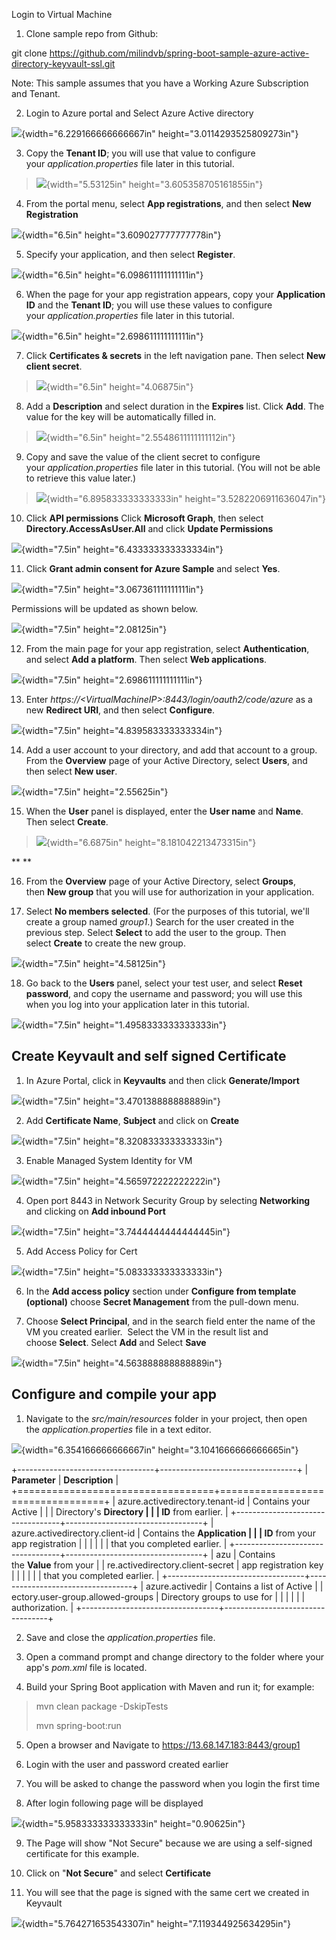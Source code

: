 Login to Virtual Machine

1.  Clone sample repo from Github:

git clone
<https://github.com/milindvb/spring-boot-sample-azure-active-directory-keyvault-ssl.git>

Note: This sample assumes that you have a Working Azure Subscription and
Tenant.

2.  Login to Azure portal and Select Azure Active directory

![](media\image1.png){width="6.229166666666667in"
height="3.0114293525809273in"}

3.  Copy the **Tenant ID**; you will use that value to configure
    your *application.properties* file later in this tutorial.

> ![](media\image2.png){width="5.53125in" height="3.605358705161855in"}

4.  From the portal menu, select **App registrations**, and then
    select **New Registration**

![](media\image3.png){width="6.5in" height="3.609027777777778in"}

5.  Specify your application, and then select **Register**.

![](media\image4.png){width="6.5in" height="6.098611111111111in"}

6.  When the page for your app registration appears, copy
    your **Application ID** and the **Tenant ID**; you will use these
    values to configure your *application.properties* file later in this
    tutorial.

![](media\image5.png){width="6.5in" height="2.698611111111111in"}

7.  Click **Certificates & secrets** in the left navigation pane. Then
    select **New client secret**.

> ![](media\image6.png){width="6.5in" height="4.06875in"}

8.  Add a **Description** and select duration in the **Expires** list.
    Click **Add**. The value for the key will be automatically filled
    in.

> ![](media\image7.png){width="6.5in" height="2.5548611111111112in"}

9.  Copy and save the value of the client secret to configure
    your *application.properties* file later in this tutorial. (You will
    not be able to retrieve this value later.)

> ![](media\image8.png){width="6.895833333333333in"
> height="3.5282206911636047in"}

10. Click **API permissions** Click **Microsoft Graph**, then select
    **Directory.AccessAsUser.All** and click **Update Permissions**

![](media\image9.png){width="7.5in" height="6.433333333333334in"}

11. Click **Grant admin consent for Azure Sample** and select **Yes**.

![](media\image10.png){width="7.5in" height="3.067361111111111in"}

Permissions will be updated as shown below.

![](media\image11.png){width="7.5in" height="2.08125in"}

12. From the main page for your app registration,
    select **Authentication**, and select **Add a platform**. Then
    select **Web applications**.

![](media\image12.png){width="7.5in" height="2.698611111111111in"}

13. Enter *https://\<VirtualMachineIP\>:8443/login/oauth2/code/azure* as
    a new **Redirect URI**, and then select **Configure**.

![](media\image13.png){width="7.5in" height="4.839583333333334in"}

14. Add a user account to your directory, and add that account to a
    group. From the **Overview** page of your Active Directory, select
    **Users**, and then select **New user**.

![](media\image14.png){width="7.5in" height="2.55625in"}

15. When the **User** panel is displayed, enter the **User
    name** and **Name**. Then select **Create**.

> ![](media\image15.png){width="6.6875in" height="8.181042213473315in"}

** **

16. From the **Overview** page of your Active Directory,
    select **Groups**, then **New group** that you will use for
    authorization in your application.

17. Select **No members selected**. (For the purposes of this tutorial,
    we\'ll create a group named *group1*.) Search for the user created
    in the previous step. Select **Select** to add the user to the
    group. Then select **Create** to create the new group.

![](media\image16.png){width="7.5in" height="4.58125in"}

18. Go back to the **Users** panel, select your test user, and
    select **Reset password**, and copy the username and password; you
    will use this when you log into your application later in this
    tutorial.

![](media\image17.png){width="7.5in" height="1.4958333333333333in"}

## **Create Keyvault and self signed Certificate**

1.  In Azure Portal, click in **Keyvaults** and then click
    **Generate/Import**

![](media\image18.png){width="7.5in" height="3.470138888888889in"}

2.  Add **Certificate Name**, **Subject** and click on **Create**

![](media\image19.png){width="7.5in" height="8.320833333333333in"}

3.  Enable Managed System Identity for VM

![](media\image20.png){width="7.5in" height="4.565972222222222in"}

4.  Open port 8443 in Network Security Group by selecting **Networking**
    and clicking on **Add inbound Port**

![](media\image21.png){width="7.5in" height="3.7444444444444445in"}

5.  Add Access Policy for Cert

![](media\image22.png){width="7.5in" height="5.083333333333333in"}

6.  In the **Add access policy** section under **Configure from template
    (optional)** choose **Secret Management** from the pull-down menu.

7.  Choose **Select Principal**, and in the search field enter the name
    of the VM you created earlier.  Select the VM in the result list and
    choose **Select**. Select **Add** and Select **Save**

![](media\image23.png){width="7.5in" height="4.563888888888889in"}

## 

## **Configure and compile your app**

1.  Navigate to the *src/main/resources* folder in your project, then
    open the *application.properties* file in a text editor.

![](media\image24.png){width="6.354166666666667in"
height="3.1041666666666665in"}

+----------------------------------+----------------------------------+
| **Parameter**                    | **Description**                  |
+==================================+==================================+
| azure.activedirectory.tenant-id  | Contains your Active             |
|                                  | Directory\'s **Directory         |
|                                  | ID** from earlier.               |
+----------------------------------+----------------------------------+
| azure.activedirectory.client-id  | Contains the **Application       |
|                                  | ID** from your app registration  |
|                                  |                                  |
|                                  | that you completed earlier.      |
+----------------------------------+----------------------------------+
| azu                              | Contains the **Value** from your |
| re.activedirectory.client-secret | app registration key             |
|                                  |                                  |
|                                  | that you completed earlier.      |
+----------------------------------+----------------------------------+
| azure.activedir                  | Contains a list of Active        |
| ectory.user-group.allowed-groups | Directory groups to use for      |
|                                  |                                  |
|                                  | authorization.                   |
+----------------------------------+----------------------------------+

2.  Save and close the *application.properties* file.

3.  Open a command prompt and change directory to the folder where your
    app\'s *pom.xml* file is located.

4.  Build your Spring Boot application with Maven and run it; for
    example:

> mvn clean package -DskipTests
>
> mvn spring-boot:run

5.  Open a browser and Navigate to <https://13.68.147.183:8443/group1>

6.  Login with the user and password created earlier

7.  You will be asked to change the password when you login the first
    time

8.  After login following page will be displayed

![](media\image25.png){width="5.958333333333333in" height="0.90625in"}

9.  The Page will show "Not Secure" because we are using a self-signed
    certificate for this example.

10. Click on "**Not Secure**" and select **Certificate**

11. You will see that the page is signed with the same cert we created
    in Keyvault

![](media\image26.png){width="5.764271653543307in"
height="7.119344925634295in"}
